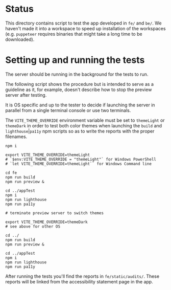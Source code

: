 # Status

This directory contains script to test the app developed in `fe/` and `be/`.
We haven't made it into a workspace to speed up installation of the workspaces
(e.g. `puppeteer` requires binaries that might take a long time to be downloaded).

# Setting up and running the tests

The server should be running in the background for the tests to run.

The following script shows the procedure but is intended to serve as a
guideline as it, for example, doesn't describe how to stop the preview server
after testing.

It is OS specific and up to the tester to decide if launching the server in
parallel from a single terminal console or use two terminals.

The `VITE_THEME_OVERRIDE` environment variable must be set to
`themeLight` or `themeDark` in order to test both color themes when launching
the `build` and `lighthouse`|`pa11y` npm scripts so as to write the reports with
the proper filenames.

```
npm i

export VITE_THEME_OVERRIDE=themeLight
# `$env:VITE_THEME_OVERRIDE = "themeLight"` for Windows PowerShell
# `let VITE_THEME_OVERRIDE=themeLight`` for Windows Command line

cd fe
npm run build
npm run preview &

cd ../appTest
npm i
npm run lighthouse
npm run pa11y

# terminate preview server to switch themes

export VITE_THEME_OVERRIDE=themeDark
# see above for other OS

cd ../
npm run build
npm run preview &

cd ../appTest
npm i
npm run lighthouse
npm run pa11y
```

After running the tests you'll find the reports in `fe/static/audits/`. These
reports will be linked from the accessibility statement page in the app.
